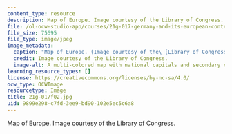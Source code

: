 ```yaml
---
content_type: resource
description: Map of Europe. Image courtesy of the Library of Congress.
file: /ol-ocw-studio-app/courses/21g-017-germany-and-its-european-context-fall-2002/9899e298c7fd3ee9bd90102e5ec5c6a8_21g-017f02.jpg
file_size: 75695
file_type: image/jpeg
image_metadata:
  caption: "Map of Europe. (Image courtesy of the\_[Library of Congress](http://www.loc.gov).)"
  credit: Image courtesy of the Library of Congress.
  image-alt: A multi-colored map with national capitals and secondary cities marked.
learning_resource_types: []
license: https://creativecommons.org/licenses/by-nc-sa/4.0/
ocw_type: OCWImage
resourcetype: Image
title: 21g-017f02.jpg
uid: 9899e298-c7fd-3ee9-bd90-102e5ec5c6a8
---
```

Map of Europe. Image courtesy of the Library of Congress.